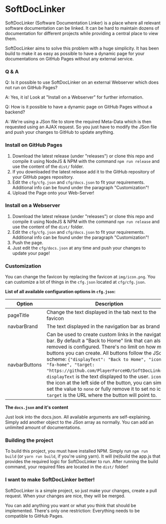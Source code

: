 # SoftDocLinker

SoftDocLinker (Software Documentation Linker) is a place where all relevant software documentation can be linked.
It can be hard to maintain dozens of documentation for different projects while providing a central place to view them.

SoftDocLinker aims to solve this problem with a huge simplicity. It has been build to make it as easy as possible to have a
dynamic page for your documentations on GitHub Pages without any external service.

### Q & A

Q: Is it possible to use SoftDocLinker on an external Webserver which does not run on GitHub Pages?

A: Yes, it is! Look at "Install on a Webserver" for further information.

Q: How is it possible to have a dynamic page on GitHub Pages without a backend?

A: We're using a JSon file to store the required Meta-Data which is then requested using an AJAX request.
So you just have to modify the JSon file and push your changes to GitHub to update anything.

### Install on GitHub Pages

 1. Download the latest release (under "releases") or clone this repo and compile it using NodeJS & NPM with the command ```npm run release``` and use the content of the ```dist/``` folder.
 2. If you downloaded the latest release add it to the GitHub repository of your GitHub pages repository.
 3. Edit the ```cfg/cfg.json``` and ```cfg/docs.json``` to fit your requirements. Additional info can be found under the paragraph "Customization"!
 4. Upload the Page onto your Web-Server!
 
### Install on a Webserver

 1. Download the latest release (under "releases") or clone this repo and compile it using NodeJS & NPM with the command ```npm run release``` and use the content of the ```dist/``` folder.
 2. Edit the ```cfg/cfg.json``` and ```cfg/docs.json``` to fit your requirements. Additional info can be found under the paragraph "Customization"!
 4. Push the page.
 5. Just edit the ```cfg/docs.json``` at any time and push your changes to update your page!

### Customization

You can change the favicon by replacing the favicon at ```img/icon.png```.
You can customize a lot of things in the ```cfg.json``` located at ```cfg/cfg.json```.

**List of all available configuration options in ```cfg.json```:**

Option | Description
------------ | -------------
pageTitle | Change the text displayed in the tab next to the favicon
navbarBrand | The text displayed in the navigation bar as brand
navbarButtons | Can be used to create custom links in the navigation bar. By default a "Back to Home" link that can also be removed is configured. There's no limit on how many buttons you can create. All buttons follow the JSon scheme: ```{"displayText": "Back to Home", "icon": "fa-home", "target: "https://github.com/PlayerForceHD/SoftDocLinker"}```. ```displayText``` is the text displayed to the user. ```icon``` is the icon at the left side of the button, you can simply set the value to ```none``` or fully remove it to set no icon. ```target``` is the URL where the button will point to.

**The ```docs.json``` and it's content**

Just look into the docs.json. All available arguments are self-explaining.
Simply add another object to the JSon array as normally.
You can add an unlimited amount of documentations.

### Building the project

To build this project, you must have installed NPM.
Simply run ```npm run build``` (or ```yarn run build```, if you're using yarn).
It will (re)build the app.js that provides the required logic for SoftDocLinker to run.
After running the build command, your required files are located in the ```dist/``` folder!

### I want to make SoftDocLinker better!

SoftDocLinker is a simple project, so just make your changes, create a pull request.
When your changes are nice, they will be merged.

You can add anything you want or what you think that should be implemented.
There's only one restriction: Everything needs to be compatible to GitHub Pages.
